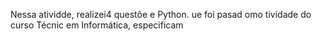 
Nessa atividde, realizei4 questõe e Python. ue foi pasad omo tividade do curso Técnic em Informática, especificam
